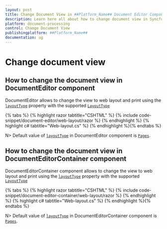 ```yaml
---
layout: post
title: Change Document View in ##Platform_Name## Document Editor Component | Syncfusion
description: Learn here all about how to change document view in Syncfusion ##Platform_Name## Document Editor component of Syncfusion Essential JS 2 and more.
platform: document-processing
control: Change Document View
publishingplatform: ##Platform_Name##
documentation: ug
---
```



# Change document view

## How to change the document view in DocumentEditor component

DocumentEditor allows to change the view to web layout and print using the [`layoutType`](https://help.syncfusion.com/cr/aspnetcore-js2/Syncfusion.EJ2.DocumentEditor.DocumentEditor.html#Syncfusion_EJ2_DocumentEditor_DocumentEditor_LayoutType) property with the supported [`LayoutType`](https://help.syncfusion.com/cr/aspnetcore-js2/Syncfusion.EJ2.DocumentEditor.LayoutType.html)


{% tabs %}
{% highlight razor tabtitle="CSHTML" %}
{% include code-snippet/document-editor/web-layout/razor %}
{% endhighlight %}
{% highlight c# tabtitle="Web-layout.cs" %}
{% endhighlight %}{% endtabs %}



N> Default value of [`layoutType`](https://help.syncfusion.com/cr/aspnetcore-js2/Syncfusion.EJ2.DocumentEditor.DocumentEditorContainer.html#Syncfusion_EJ2_DocumentEditor_DocumentEditorContainer_LayoutType) in DocumentEditor component is [`Pages`](https://help.syncfusion.com/cr/aspnetcore-js2/Syncfusion.EJ2.DocumentEditor.LayoutType.html).

## How to change the document view in DocumentEditorContainer component

DocumentEditorContainer component allows to change the view to web layout and print using the [`layoutType`](https://help.syncfusion.com/cr/aspnetcore-js2/Syncfusion.EJ2.DocumentEditor.DocumentEditorContainer.html#Syncfusion_EJ2_DocumentEditor_DocumentEditorContainer_LayoutType) property with the supported [`LayoutType`](https://help.syncfusion.com/cr/aspnetcore-js2/Syncfusion.EJ2.DocumentEditor.LayoutType.html)


{% tabs %}
{% highlight razor tabtitle="CSHTML" %}
{% include code-snippet/document-editor-container/web-layout/razor %}
{% endhighlight %}
{% highlight c# tabtitle="Web-layout.cs" %}
{% endhighlight %}{% endtabs %}



N> Default value of [`layoutType`](https://help.syncfusion.com/cr/aspnetcore-js2/Syncfusion.EJ2.DocumentEditor.DocumentEditorContainer.html#Syncfusion_EJ2_DocumentEditor_DocumentEditorContainer_LayoutType) in DocumentEditorContainer component is [`Pages`](https://help.syncfusion.com/cr/aspnetcore-js2/Syncfusion.EJ2.DocumentEditor.LayoutType.html).